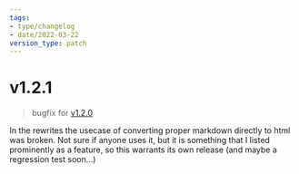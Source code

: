 ```yaml
---
tags:
- type/changelog
- date/2022-03-22
version_type: patch
---
```

   
# v1.2.1   
> bugfix for [v1.2.0](../Changelog/v1.2.0.md)   
   
In the rewrites the usecase of converting proper markdown directly to html was broken. Not sure if anyone uses it, but it is something that I listed prominently as a feature, so this warrants its own release (and maybe a regression test soon...)